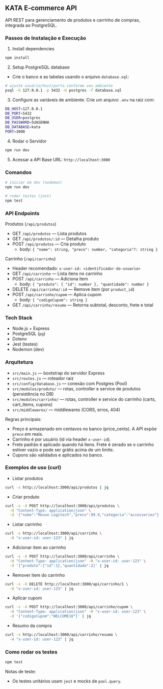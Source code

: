 ## KATA E-commerce API

API REST para gerenciamento de produtos e carrinho de compras, integrada ao PostgreSQL.

### Passos de Instalação e Execução

1. Install dependencies

```bash
npm install
```

2. Setup PostgreSQL database

- Crie o banco e as tabelas usando o arquivo `database.sql`:

```bash
# ajuste usuário/host/porta conforme seu ambiente
psql -h 127.0.0.1 -p 5432 -U postgres -f database.sql
```

3. Configure as variáveis de ambiente.
   Crie um arquivo `.env` na raiz com:

```bash
DB_HOST=127.0.0.1
DB_PORT=5432
DB_USER=postgres
DB_PASSWORD=SUASENHA
DB_DATABASE=kata
PORT=3000
```

4. Rodar o Servidor

```bash
npm run dev
```

5. Acessar a API
   Base URL: `http://localhost:3000`

### Comandos

```bash
# iniciar em dev (nodemon)
npm run dev

# rodar testes (jest)
npm test
```

### API Endpoints

Produtos (`/api/produtos`)

- GET `/api/produtos` — Lista produtos
- GET `/api/produtos/:id` — Detalha produto
- POST `/api/produtos` — Cria produto
  - body: `{ "nome": string, "preco": number, "categoria"?: string }`

Carrinho (`/api/carrinho`)

- Header recomendado: `x-user-id: <identificador-do-usuario>`
- GET `/api/carrinho` — Lista itens no carrinho
- POST `/api/carrinho` — Adiciona item
  - body: `{ "produto": { "id": number }, "quantidade": number }`
- DELETE `/api/carrinho/:id` — Remove item (por `product_id`)
- POST `/api/carrinho/cupom` — Aplica cupom
  - body: `{ "codigoCupom": string }`
- GET `/api/carrinho/resumo` — Retorna subtotal, desconto, frete e total

### Tech Stack

- Node.js + Express
- PostgreSQL (`pg`)
- Dotenv
- Jest (testes)
- Nodemon (dev)

### Arquitetura

- `src/main.js` — bootstrap do servidor Express
- `src/routes.js` — roteador raiz
- `src/config/database.js` — conexão com Postgres (Pool)
- `src/modules/produto/` — rotas, controller e service de produtos (persistência no DB)
- `src/modules/carrinho/` — rotas, controller e service do carrinho (carts, cart_items, cupons)
- `src/middlewares/` — middlewares (CORS, erros, 404)

Regras principais:

- Preço é armazenado em centavos no banco (price_cents). A API expõe `preco` em reais.
- Carrinho é por usuário (id via header `x-user-id`).
- Frete padrão é aplicado quando há itens. Frete é zerado se o carrinho estiver vazio e pode ser grátis acima de um limite.
- Cupons são validados e aplicados no banco.

### Exemplos de uso (curl)

- Listar produtos

```bash
curl -s http://localhost:3000/api/produtos | jq
```

- Criar produto

```bash
curl -s -X POST http://localhost:3000/api/produtos \
  -H "Content-Type: application/json" \
  -d '{"nome":"Mouse Logitech","preco":99.9,"categoria":"accessories"}' | jq
```

- Listar carrinho

```bash
curl -s http://localhost:3000/api/carrinho \
  -H "x-user-id: user-123" | jq
```

- Adicionar item ao carrinho

```bash
curl -s -X POST http://localhost:3000/api/carrinho \
  -H "Content-Type: application/json" -H "x-user-id: user-123" \
  -d '{"produto":{"id":1},"quantidade":2}' | jq
```

- Remover item do carrinho

```bash
curl -s -X DELETE http://localhost:3000/api/carrinho/1 \
  -H "x-user-id: user-123" | jq
```

- Aplicar cupom

```bash
curl -s -X POST http://localhost:3000/api/carrinho/cupom \
  -H "Content-Type: application/json" -H "x-user-id: user-123" \
  -d '{"codigoCupom":"WELCOME10"}' | jq
```

- Resumo da compra

```bash
curl -s http://localhost:3000/api/carrinho/resumo \
  -H "x-user-id: user-123" | jq
```

### Como rodar os testes

```bash
npm test
```

Notas de teste:

- Os testes unitários usam `jest` e mocks de `pool.query`.

